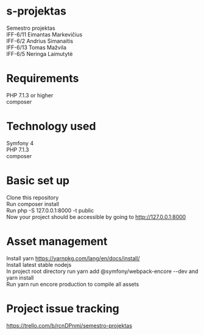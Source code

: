 # s-projektas
Semestro projektas  
IFF-6/11 Eimantas Markevičius  
IFF-6/2 Andrius Simanaitis  
IFF-6/13 Tomas Mažvila  
IFF-6/5 Neringa Laimutytė


# Requirements
PHP 7.1.3 or higher  
composer

# Technology used  
Symfony 4  
PHP 7.1.3  
composer

# Basic set up
Clone this repository  
Run composer install  
Run php -S 127.0.0.1:8000 -t public  
Now your project should be accessible by going to http://127.0.0.1:8000

# Asset management
Install yarn https://yarnpkg.com/lang/en/docs/install/  
Install latest stable nodejs  
In project root directory run yarn add @symfony/webpack-encore --dev and yarn install  
Run yarn run encore production to compile all assets

# Project issue tracking
https://trello.com/b/rcnDPnmj/semestro-projektas
